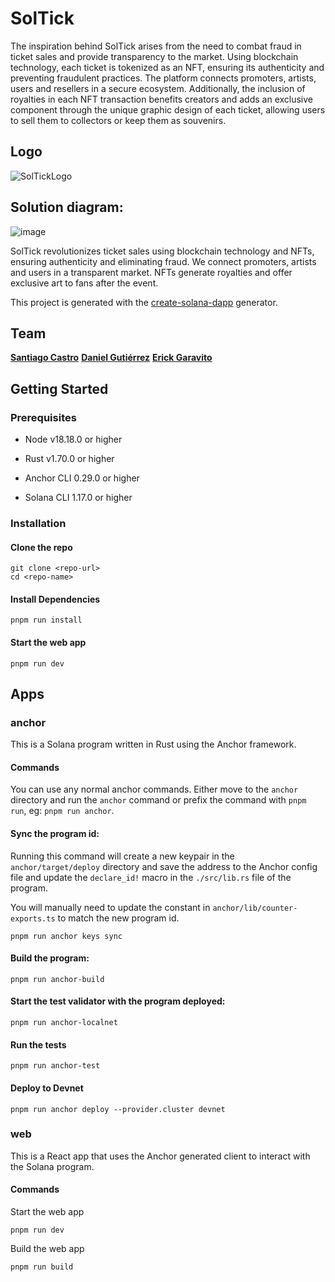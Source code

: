 # SolTick
The inspiration behind SolTick arises from the need to combat fraud in ticket sales and provide transparency to the market. Using blockchain technology, each ticket is tokenized as an NFT, ensuring its authenticity and preventing fraudulent practices. The platform connects promoters, artists, users and resellers in a secure ecosystem. Additionally, the inclusion of royalties in each NFT transaction benefits creators and adds an exclusive component through the unique graphic design of each ticket, allowing users to sell them to collectors or keep them as souvenirs.

## Logo
![SolTickLogo](https://github.com/ericksgv/SolTick/assets/103967100/687d58a4-748f-4112-a8bc-c02ed1437738)

## Solution diagram:

![image](https://github.com/ericksgv/SolTick-Renaissance-Global-Online-Hackathon/assets/103967100/51f833c9-e06d-4e48-a3ec-aa97f84ca257)

SolTick revolutionizes ticket sales using blockchain technology and NFTs, ensuring authenticity and eliminating fraud. We connect promoters, artists and users in a transparent market. NFTs generate royalties and offer exclusive art to fans after the event.

This project is generated with the [create-solana-dapp](https://github.com/solana-developers/create-solana-dapp) generator.

## Team
[**Santiago Castro**](https://www.linkedin.com/in/santiago-castro-2b2a77276/)
[**Daniel Gutiérrez**]()
[**Erick Garavito**](https://www.linkedin.com/in/erick-santiago-garavito-villamil-974275250/)


## Getting Started

### Prerequisites

- Node v18.18.0 or higher

- Rust v1.70.0 or higher
- Anchor CLI 0.29.0 or higher
- Solana CLI 1.17.0 or higher

### Installation

#### Clone the repo

```shell
git clone <repo-url>
cd <repo-name>
```

#### Install Dependencies

```shell
pnpm run install
```

#### Start the web app

```
pnpm run dev
```

## Apps

### anchor

This is a Solana program written in Rust using the Anchor framework.

#### Commands

You can use any normal anchor commands. Either move to the `anchor` directory and run the `anchor` command or prefix the command with `pnpm run`, eg: `pnpm run anchor`.

#### Sync the program id:

Running this command will create a new keypair in the `anchor/target/deploy` directory and save the address to the Anchor config file and update the `declare_id!` macro in the `./src/lib.rs` file of the program.

You will manually need to update the constant in `anchor/lib/counter-exports.ts` to match the new program id.

```shell
pnpm run anchor keys sync
```

#### Build the program:

```shell
pnpm run anchor-build
```

#### Start the test validator with the program deployed:

```shell
pnpm run anchor-localnet
```

#### Run the tests

```shell
pnpm run anchor-test
```

#### Deploy to Devnet

```shell
pnpm run anchor deploy --provider.cluster devnet
```

### web

This is a React app that uses the Anchor generated client to interact with the Solana program.

#### Commands

Start the web app

```shell
pnpm run dev
```

Build the web app

```shell
pnpm run build
```
